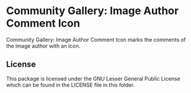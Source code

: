 Community Gallery: Image Author Comment Icon
============================================

Community Gallery: Image Author Comment Icon marks the comments of the image author with an icon.


License
-------

This package is licensed under the GNU Lesser General Public License which can be found in the LICENSE file in this folder.
